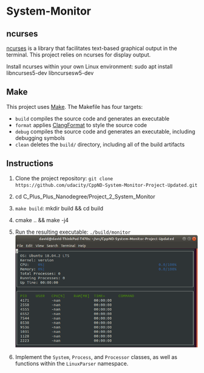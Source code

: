 # System-Monitor

## ncurses
[ncurses](https://www.gnu.org/software/ncurses/) is a library that facilitates text-based graphical output in the terminal. This project relies on ncurses for display output.

Install ncurses within your own Linux environment: sudo apt install libncurses5-dev libncursesw5-dev

## Make
This project uses [Make](https://www.gnu.org/software/make/). The Makefile has four targets:
* `build` compiles the source code and generates an executable
* `format` applies [ClangFormat](https://clang.llvm.org/docs/ClangFormat.html) to style the source code
* `debug` compiles the source code and generates an executable, including debugging symbols
* `clean` deletes the `build/` directory, including all of the build artifacts

## Instructions

1. Clone the project repository: `git clone https://github.com/udacity/CppND-System-Monitor-Project-Updated.git`

2. cd C_Plus_Plus_Nanodegree/Project_2_System_Monitor

3. `make build`: mkdir build && cd build

4. cmake .. && make -j4

5. Run the resulting executable: `./build/monitor`
![Starting System Monitor](images/starting_monitor.png)




5. Implement the `System`, `Process`, and `Processor` classes, as well as functions within the `LinuxParser` namespace.

